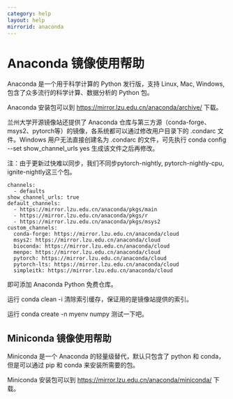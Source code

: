 ```yaml
---
category: help
layout: help
mirrorid: anaconda
---
```


# Anaconda 镜像使用帮助

Anaconda 是一个用于科学计算的 Python 发行版，支持 Linux, Mac, Windows, 包含了众多流行的科学计算、数据分析的 Python 包。

Anaconda 安装包可以到 https://mirror.lzu.edu.cn/anaconda/archive/ 下载。

兰州大学开源镜像站还提供了 Anaconda 仓库与第三方源（conda-forge、msys2、pytorch等）的镜像，各系统都可以通过修改用户目录下的 .condarc 文件。Windows 用户无法直接创建名为 .condarc 的文件，可先执行 conda config --set show_channel_urls yes 生成该文件之后再修改。

注：由于更新过快难以同步，我们不同步pytorch-nightly, pytorch-nightly-cpu, ignite-nightly这三个包。

```
channels:
  - defaults
show_channel_urls: true
default_channels:
  - https://mirror.lzu.edu.cn/anaconda/pkgs/main
  - https://mirror.lzu.edu.cn/anaconda/pkgs/r
  - https://mirror.lzu.edu.cn/anaconda/pkgs/msys2
custom_channels:
  conda-forge: https://mirror.lzu.edu.cn/anaconda/cloud
  msys2: https://mirror.lzu.edu.cn/anaconda/cloud
  bioconda: https://mirror.lzu.edu.cn/anaconda/cloud
  menpo: https://mirror.lzu.edu.cn/anaconda/cloud
  pytorch: https://mirror.lzu.edu.cn/anaconda/cloud
  pytorch-lts: https://mirror.lzu.edu.cn/anaconda/cloud
  simpleitk: https://mirror.lzu.edu.cn/anaconda/cloud
```

即可添加 Anaconda Python 免费仓库。

运行 conda clean -i 清除索引缓存，保证用的是镜像站提供的索引。

运行 conda create -n myenv numpy 测试一下吧。

## Miniconda 镜像使用帮助
Miniconda 是一个 Anaconda 的轻量级替代，默认只包含了 python 和 conda，但是可以通过 pip 和 conda 来安装所需要的包。

Miniconda 安装包可以到 https://mirror.lzu.edu.cn/anaconda/miniconda/ 下载。